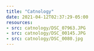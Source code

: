```yaml
---
title: "Catnology"
date: 2021-04-12T02:37:29-05:00
resources:
- src: catnology/DSC_07963.JPG
- src: catnology/DSC_00145.JPG
- src: catnology/DSC_0080.jpg
---
```

